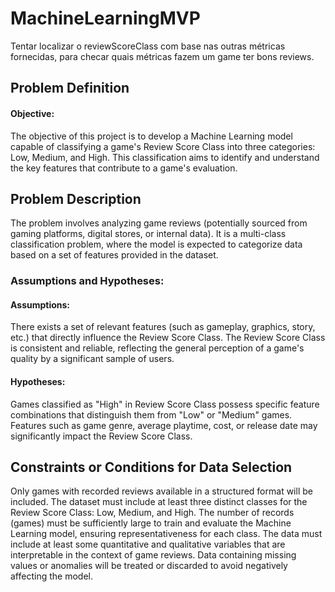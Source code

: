 # MachineLearningMVP


Tentar localizar o reviewScoreClass com base nas outras métricas fornecidas, para checar quais métricas fazem um game ter bons reviews.


## Problem Definition
#### Objective:
The objective of this project is to develop a Machine Learning model capable of classifying a game's Review Score Class into three categories: Low, Medium, and High. This classification aims to identify and understand the key features that contribute to a game's evaluation.

## Problem Description
The problem involves analyzing game reviews (potentially sourced from gaming platforms, digital stores, or internal data). It is a multi-class classification problem, where the model is expected to categorize data based on a set of features provided in the dataset.

### Assumptions and Hypotheses:

#### Assumptions:

There exists a set of relevant features (such as gameplay, graphics, story, etc.) that directly influence the Review Score Class.
The Review Score Class is consistent and reliable, reflecting the general perception of a game's quality by a significant sample of users.

#### Hypotheses:

Games classified as "High" in Review Score Class possess specific feature combinations that distinguish them from "Low" or "Medium" games.
Features such as game genre, average playtime, cost, or release date may significantly impact the Review Score Class.


## Constraints or Conditions for Data Selection
Only games with recorded reviews available in a structured format will be included.
The dataset must include at least three distinct classes for the Review Score Class: Low, Medium, and High.
The number of records (games) must be sufficiently large to train and evaluate the Machine Learning model, ensuring representativeness for each class.
The data must include at least some quantitative and qualitative variables that are interpretable in the context of game reviews.
Data containing missing values or anomalies will be treated or discarded to avoid negatively affecting the model.
